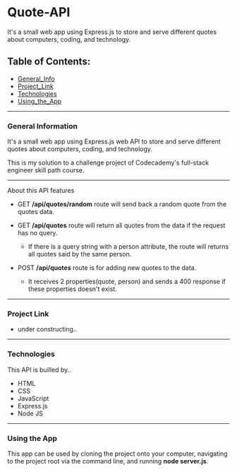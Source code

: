 # Quote-API

It's a small web app using Express.js to store and serve different quotes about computers, coding, and technology.

## Table of Contents:

- [General_Info](#general-information)
- [Project_Link](#project-link)
- [Technologies](#technologies)
- [Using_the_App](#using-the-app)

---

### General Information

It's a small web app using Express.js web API to store and serve different quotes about computers, coding, and technology.

This is my solution to a challenge project of Codecademy's full-stack engineer skill path course.

---

About this API features

- GET **/api/quotes/random** route will send back a random quote from the quotes data.
- GET **/api/quotes** route will return all quotes from the data if the request has no query.

  - If there is a query string with a person attribute, the route will returns all quotes said by the same person.

- POST **/api/quotes** route is for adding new quotes to the data.
  - It receives 2 properties(quote, person) and sends a 400 response if these properties doesn't exist.

---

### Project Link

- under constructing..

---

### Technologies

This API is builled by..

- HTML
- CSS
- JavaScript
- Express.js
- Node JS

---

### Using the App

This app can be used by cloning the project onto your computer, navigating to the project root via the command line, and running **node server.js**.
